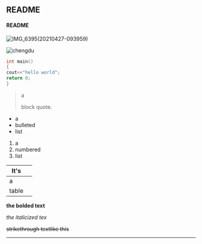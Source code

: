 ## README

#### README

[](https://github.com/lzybest/English.git)



![IMG_6395(20210427-093959)](/home/lzy/桌面/IMG_6395(20210427-093959).JPG)







![chengdu](https://gimg2.baidu.com/image_search/src=http%3A%2F%2Fimg.zcool.cn%2Fcommunity%2F0159ee59401da3a8012193a34c5e6a.jpg%401280w_1l_2o_100sh.jpg&refer=http%3A%2F%2Fimg.zcool.cn&app=2002&size=f9999,10000&q=a80&n=0&g=0n&fmt=jpeg?sec=1622080089&t=e4743ee51011f157f337675a371a96ed)



[]([https://www.baidu.com/s?ie=UTF-8&wd=%E5%AD%A6%E4%B9%A0%E9%80%9A](https://www.baidu.com/s?ie=UTF-8&wd=学习通))





```c++
int main()
{
cout<<"hello world";
return 0;
}
```





> a 
>
> block quote.



- a
- bulleted
- list



1. a
2. numbered
3. list



| It's  |      |
| ----- | ---- |
| a     |      |
| table |      |



 **the bolded text**



 *the italicized tex*



~~strikethrough textlike this~~



------

